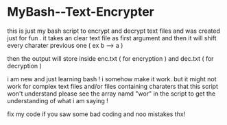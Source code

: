 # MyBash--Text-Encrypter
this is just my bash script
to encrypt and decrypt text files and was created just for fun . 
it takes an clear text file as first argument and then
it will shift every charater previous one ( ex b --> a )

then the output will store inside enc.txt ( for encryption ) and dec.txt ( for decryption )

i am new and just learning bash ! 
i somehow make it work. but it might not work for complex text files 
and/or files containing charaters that this script won't understand 
please see the array namd "wor" in the script to get the understanding of what i am saying ! 

fix my code if you saw some bad coding and noo mistakes thx!
